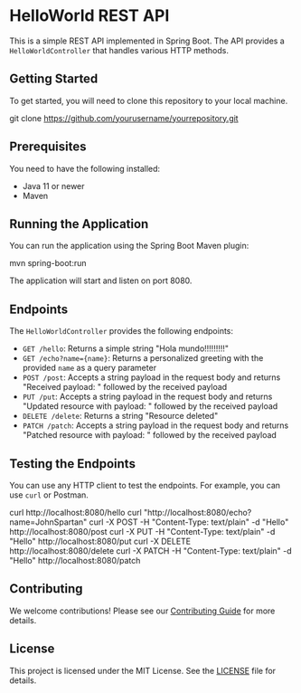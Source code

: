 # HelloWorld REST API

This is a simple REST API implemented in Spring Boot. The API provides a `HelloWorldController` that handles various HTTP methods.

## Getting Started

To get started, you will need to clone this repository to your local machine.

git clone https://github.com/yourusername/yourrepository.git


## Prerequisites

You need to have the following installed:

- Java 11 or newer
- Maven

## Running the Application

You can run the application using the Spring Boot Maven plugin:

mvn spring-boot:run


The application will start and listen on port 8080.

## Endpoints

The `HelloWorldController` provides the following endpoints:

- `GET /hello`: Returns a simple string "Hola mundo!!!!!!!!!"
- `GET /echo?name={name}`: Returns a personalized greeting with the provided `name` as a query parameter
- `POST /post`: Accepts a string payload in the request body and returns "Received payload: " followed by the received payload
- `PUT /put`: Accepts a string payload in the request body and returns "Updated resource with payload: " followed by the received payload
- `DELETE /delete`: Returns a string "Resource deleted"
- `PATCH /patch`: Accepts a string payload in the request body and returns "Patched resource with payload: " followed by the received payload

## Testing the Endpoints

You can use any HTTP client to test the endpoints. For example, you can use `curl` or Postman.

curl http://localhost:8080/hello
curl "http://localhost:8080/echo?name=JohnSpartan"
curl -X POST -H "Content-Type: text/plain" -d "Hello" http://localhost:8080/post
curl -X PUT -H "Content-Type: text/plain" -d "Hello" http://localhost:8080/put
curl -X DELETE http://localhost:8080/delete
curl -X PATCH -H "Content-Type: text/plain" -d "Hello" http://localhost:8080/patch


## Contributing

We welcome contributions! Please see our [Contributing Guide](CONTRIBUTING.md) for more details.

## License

This project is licensed under the MIT License. See the [LICENSE](LICENSE) file for details.
